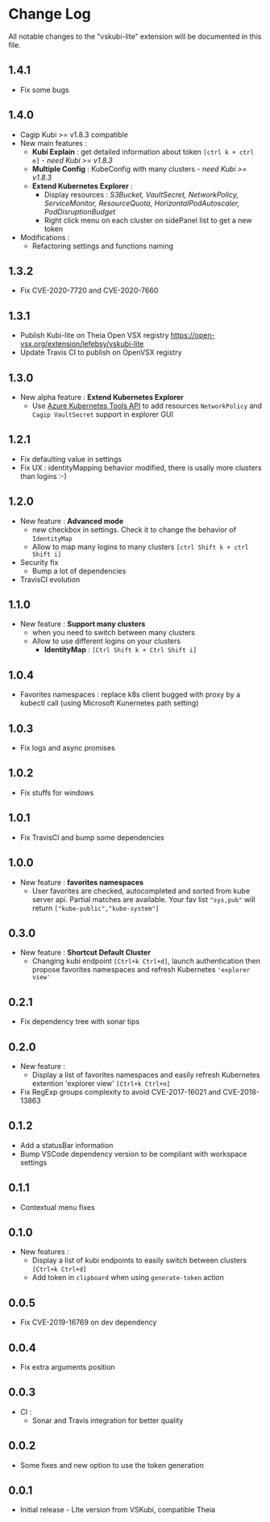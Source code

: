 # Change Log

All notable changes to the "vskubi-lite" extension will be documented in this file.

## 1.4.1
- Fix some bugs

## 1.4.0
- Cagip Kubi >= v1.8.3 compatible
- New main features :
  - __Kubi Explain__ : get detailed information about token `[ctrl k + ctrl e]` - *need Kubi >= v1.8.3*
  - __Multiple Config__ : KubeConfig with many clusters - *need Kubi >= v1.8.3* 
  - __Extend Kubernetes Explorer__ :
    - Display resources : *S3Bucket, VaultSecret, NetworkPolicy, ServiceMonitor, ResourceQuota, HorizontalPodAutoscaler, PodDisruptionBudget*
    - Right click menu on each cluster on sidePanel list to get a new token
- Modifications :
  - Refactoring settings and functions naming

## 1.3.2
- Fix CVE-2020-7720 and CVE-2020-7660

## 1.3.1

- Publish Kubi-lite on Theia Open VSX registry https://open-vsx.org/extension/lefebsy/vskubi-lite
- Update Travis CI to publish on OpenVSX registry

## 1.3.0

- New alpha feature : __Extend Kubernetes Explorer__
  - Use [Azure Kubernetes Tools API](https://github.com/Azure/vscode-kubernetes-tools) to add resources `NetworkPolicy` and `Cagip VaultSecret` support in explorer GUI

## 1.2.1

- Fix defaulting value in settings
- Fix UX : identityMapping behavior modified, there is usally more clusters than logins :-)

## 1.2.0

- New feature : __Advanced mode__
  - new checkbox in settings. Check it to change the behavior of `IdentityMap`
  - Allow to map many logins to many clusters `[ctrl Shift k + ctrl Shift i]`
- Security fix
  - Bump a lot of dependencies
- TravisCI evolution

## 1.1.0

- New feature : __Support many clusters__
  - when you need to switch between many clusters
  - Allow to use different logins on your clusters
    - __IdentityMap__ : `[Ctrl Shift k + Ctrl Shift i]`

## 1.0.4

- Favorites namespaces : replace k8s client bugged with proxy by a kubectl call (using Microsoft Kunernetes path setting)

## 1.0.3

- Fix logs and async promises

## 1.0.2

- Fix stuffs for windows

## 1.0.1

- Fix TravisCI and bump some dependencies

## 1.0.0

- New feature : __favorites namespaces__
  - User favorites are checked, autocompleted and sorted from kube server api. Partial matches are available. Your fav list `"sys,pub"` will return `["kube-public","kube-system"]`

## 0.3.0

- New feature : __Shortcut Default Cluster__
  - Changing kubi endpoint `[Ctrl+k Ctrl+d]`, launch authentication then propose favorites namespaces and refresh Kubernetes `'explorer view'`

## 0.2.1

- Fix dependency tree with sonar tips

## 0.2.0

- New feature :
  - Display a list of favorites namespaces and easily refresh Kubernetes extention 'explorer view' `[Ctrl+k Ctrl+n]`
- Fix RegExp groups complexity to avoid CVE-2017-16021 and CVE-2018-13863

## 0.1.2

- Add a statusBar information
- Bump VSCode dependency version to be compliant with workspace settings

## 0.1.1

- Contextual menu fixes

## 0.1.0

- New features :
  - Display a list of kubi endpoints to easily switch between clusters `[Ctrl+k Ctrl+d]`
  - Add token in `clipboard` when using `generate-token` action

## 0.0.5

- Fix CVE-2019-16769 on dev dependency

## 0.0.4

- Fix extra arguments position

## 0.0.3

- CI :
  - Sonar and Travis integration for better quality

## 0.0.2

- Some fixes and new option to use the token generation

## 0.0.1

- Initial release - LIte version from VSKubi, compatible Theia
